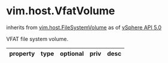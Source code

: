 vim.host.VfatVolume
===================
inherits from [vim.host.FileSystemVolume](docs/vim.host.FileSystemVolume.md)
as of [vSphere API 5.0](vim.version.md#vim.version.version7)


VFAT file system volume.

| property | type | optional | priv | desc |
|:---------|:-----|:---------|:-----|:-----|


